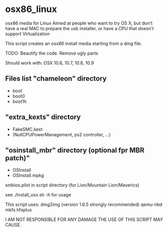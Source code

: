 osx86_linux
==============

osx86 media for Linux
Aimed at people who want to try OS X, but don't have a real MAC to 
prepare the usb installer, or have a CPU that doesn't support 
Virtualization

This script creates an osx86 install media starting from a dmg file.

TODO: Beautify the code. Remove ugly parts

Should work with:
 OSX 10.6, 10.7, 10.8, 10.9

Files list
"chameleon" directory
--------------
- boot
- boot0
- boot1h

"extra_kexts" directory
--------------
- FakeSMC.kext
- <any other kext> (NullCPUPowerManagement, ps2 controller, ...)

"osinstall_mbr" directory (optional fpr MBR patch)"
--------------
- OSInstall
- OSInstall.mpkg

smbios.plist in script directory (for Lion/Mountain Lion/Maverics)

see ./install_osx.sh -h for usage

This script uses:
 dmg2img (version 1.6.5 strongly recommended)
 qemu-nbd
 mkfs.hfsplus

I AM NOT RESPONSIBLE FOR ANY DAMAGE THE USE OF THIS SCRIPT MAY CAUSE.
